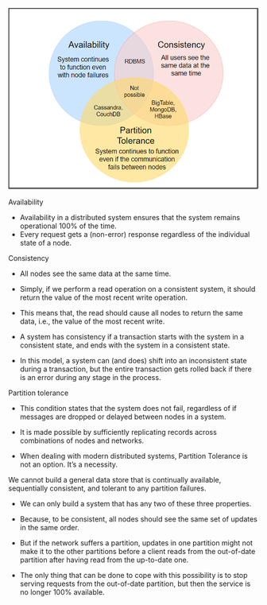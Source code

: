 ![CAP Theory](https://raw.githubusercontent.com/lambda826/My-Notebook/master/08%20System%20Design/resource/image/CAP%20Theory.png)

Availability
-   Availability in a distributed system ensures that the system remains operational 100% of the time.
-   Every request gets a (non-error) response regardless of the individual state of a node.

Consistency
-   All nodes see the same data at the same time.

-   Simply, if we perform a read operation on a consistent system, it should return the value of the most recent write operation.

-   This means that, the read should cause all nodes to return the same data, i.e., the value of the most recent write.

-   A system has consistency if a transaction starts with the system in a consistent state, and ends with the system in a consistent state.

-   In this model, a system can (and does) shift into an inconsistent state during a transaction, but the entire transaction gets rolled back if there is an error during any stage in the process.

Partition tolerance

-   This condition states that the system does not fail, regardless of if messages are dropped or delayed between nodes in a system.

-   It is made possible by sufficiently replicating records across combinations of nodes and networks.
-   When dealing with modern distributed systems, Partition Tolerance is not an option. It’s a necessity.

We cannot build a general data store that is continually available, sequentially consistent, and tolerant to any partition failures.

-   We can only build a system that has any two of these three properties.
-   Because, to be consistent, all nodes should see the same set of updates in the same order.

-   But if the network suffers a partition, updates in one partition might not make it to the other partitions before a client reads from the out-of-date partition after having read from the up-to-date one.
-   The only thing that can be done to cope with this possibility is to stop serving requests from the out-of-date partition, but then the service is no longer 100% available.
<!--stackedit_data:
eyJoaXN0b3J5IjpbNTY2NjE3MTg2LC0xNTU1NjE2MzQyLC0yMD
g4NzQ2NjEyXX0=
-->